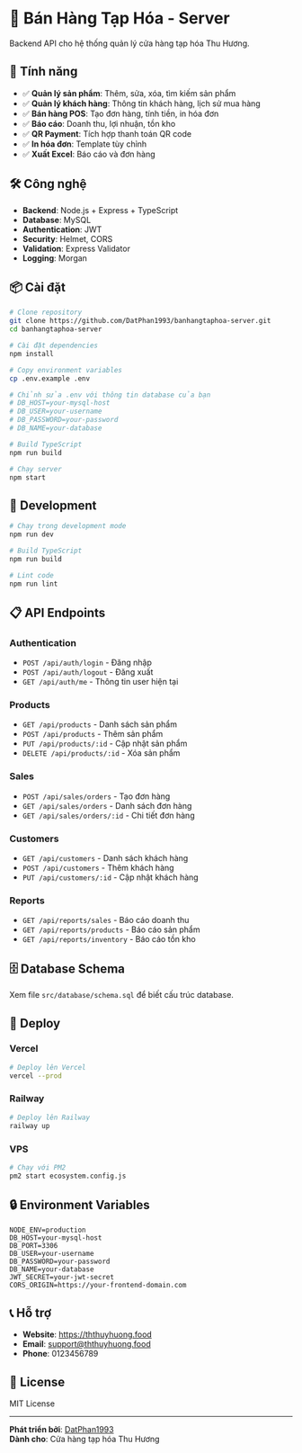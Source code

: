 # 🏪 Bán Hàng Tạp Hóa - Server

Backend API cho hệ thống quản lý cửa hàng tạp hóa Thu Hương.

## 🚀 **Tính năng**

- ✅ **Quản lý sản phẩm**: Thêm, sửa, xóa, tìm kiếm sản phẩm
- ✅ **Quản lý khách hàng**: Thông tin khách hàng, lịch sử mua hàng
- ✅ **Bán hàng POS**: Tạo đơn hàng, tính tiền, in hóa đơn
- ✅ **Báo cáo**: Doanh thu, lợi nhuận, tồn kho
- ✅ **QR Payment**: Tích hợp thanh toán QR code
- ✅ **In hóa đơn**: Template tùy chỉnh
- ✅ **Xuất Excel**: Báo cáo và đơn hàng

## 🛠️ **Công nghệ**

- **Backend**: Node.js + Express + TypeScript
- **Database**: MySQL
- **Authentication**: JWT
- **Security**: Helmet, CORS
- **Validation**: Express Validator
- **Logging**: Morgan

## 📦 **Cài đặt**

```bash
# Clone repository
git clone https://github.com/DatPhan1993/banhangtaphoa-server.git
cd banhangtaphoa-server

# Cài đặt dependencies
npm install

# Copy environment variables
cp .env.example .env

# Chỉnh sửa .env với thông tin database của bạn
# DB_HOST=your-mysql-host
# DB_USER=your-username
# DB_PASSWORD=your-password
# DB_NAME=your-database

# Build TypeScript
npm run build

# Chạy server
npm start
```

## 🔧 **Development**

```bash
# Chạy trong development mode
npm run dev

# Build TypeScript
npm run build

# Lint code
npm run lint
```

## 📋 **API Endpoints**

### Authentication
- `POST /api/auth/login` - Đăng nhập
- `POST /api/auth/logout` - Đăng xuất
- `GET /api/auth/me` - Thông tin user hiện tại

### Products
- `GET /api/products` - Danh sách sản phẩm
- `POST /api/products` - Thêm sản phẩm
- `PUT /api/products/:id` - Cập nhật sản phẩm
- `DELETE /api/products/:id` - Xóa sản phẩm

### Sales
- `POST /api/sales/orders` - Tạo đơn hàng
- `GET /api/sales/orders` - Danh sách đơn hàng
- `GET /api/sales/orders/:id` - Chi tiết đơn hàng

### Customers
- `GET /api/customers` - Danh sách khách hàng
- `POST /api/customers` - Thêm khách hàng
- `PUT /api/customers/:id` - Cập nhật khách hàng

### Reports
- `GET /api/reports/sales` - Báo cáo doanh thu
- `GET /api/reports/products` - Báo cáo sản phẩm
- `GET /api/reports/inventory` - Báo cáo tồn kho

## 🗄️ **Database Schema**

Xem file `src/database/schema.sql` để biết cấu trúc database.

## 🚀 **Deploy**

### Vercel
```bash
# Deploy lên Vercel
vercel --prod
```

### Railway
```bash
# Deploy lên Railway
railway up
```

### VPS
```bash
# Chạy với PM2
pm2 start ecosystem.config.js
```

## 🔒 **Environment Variables**

```env
NODE_ENV=production
DB_HOST=your-mysql-host
DB_PORT=3306
DB_USER=your-username
DB_PASSWORD=your-password
DB_NAME=your-database
JWT_SECRET=your-jwt-secret
CORS_ORIGIN=https://your-frontend-domain.com
```

## 📞 **Hỗ trợ**

- **Website**: https://ththuyhuong.food
- **Email**: support@ththuyhuong.food
- **Phone**: 0123456789

## 📄 **License**

MIT License

---

**Phát triển bởi**: [DatPhan1993](https://github.com/DatPhan1993)  
**Dành cho**: Cửa hàng tạp hóa Thu Hương 
